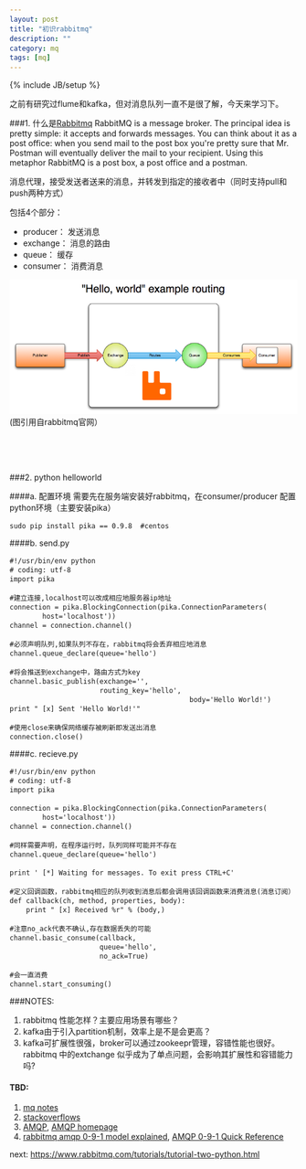 ```yaml
---
layout: post
title: "初识rabbitmq"
description: ""
category: mq
tags: [mq]
---
```

{% include JB/setup %}

之前有研究过flume和kafka，但对消息队列一直不是很了解，今天来学习下。

###1. 什么是[Rabbitmq](https://www.rabbitmq.com/tutorials/tutorial-one-python.html)
RabbitMQ is a message broker. The principal idea is pretty simple: it accepts and forwards messages. You can think about it as a post office: when you send mail to the post box you're pretty sure that Mr. Postman will eventually deliver the mail to your recipient. Using this metaphor RabbitMQ is a post box, a post office and a postman.

消息代理，接受发送者送来的消息，并转发到指定的接收者中（同时支持pull和push两种方式）

包括4个部分：

- producer： 发送消息
- exchange： 消息的路由
- queue： 缓存
- consumer： 消费消息

![queue](/assets/images/hello-world-example-routing.png)
(图引用自rabbitmq官网）

<p></br></br></br></p>

###2. python helloworld

####a. 配置环境
需要先在服务端安装好rabbitmq，在consumer/producer 配置python环境（主要安装pika）

    sudo pip install pika == 0.9.8  #centos

####b. send.py

    #!/usr/bin/env python
    # coding: utf-8
    import pika

    #建立连接,localhost可以改成相应地服务器ip地址
    connection = pika.BlockingConnection(pika.ConnectionParameters(
            host='localhost'))
    channel = connection.channel()

    #必须声明队列,如果队列不存在，rabbitmq将会丢弃相应地消息
    channel.queue_declare(queue='hello')
    
    #将会推送到exchange中，路由方式为key
    channel.basic_publish(exchange='',
                          routing_key='hello',
                                                body='Hello World!')
    print " [x] Sent 'Hello World!'"

    #使用close来确保网络缓存被刷新即发送出消息
    connection.close()

####c. recieve.py

    #!/usr/bin/env python
    # coding: utf-8
    import pika
    
    connection = pika.BlockingConnection(pika.ConnectionParameters(
            host='localhost'))
    channel = connection.channel()
    
    #同样需要声明，在程序运行时，队列同样可能并不存在
    channel.queue_declare(queue='hello')
    
    print ' [*] Waiting for messages. To exit press CTRL+C'
    
    #定义回调函数，rabbitmq相应的队列收到消息后都会调用该回调函数来消费消息(消息订阅）
    def callback(ch, method, properties, body):
        print " [x] Received %r" % (body,)
    
    #注意no_ack代表不确认,存在数据丢失的可能
    channel.basic_consume(callback,
                          queue='hello',
                          no_ack=True)
    
    #会一直消费
    channel.start_consuming() 





###NOTES: 
1. rabbitmq 性能怎样？主要应用场景有哪些？
2. kafka由于引入partition机制，效率上是不是会更高？
3. kafka可扩展性很强，broker可以通过zookeepr管理，容错性能也很好。rabbitmq 中的extchange 似乎成为了单点问题，会影响其扩展性和容错能力吗?

#### TBD:
1. [mq notes](http://wiki.secondlife.com/wiki/Message_Queue_Evaluation_Notes) 
2. [stackoverflows](http://stackoverflow.com/questions/731233/activemq-or-rabbitmq-or-zeromq-or)
3. [AMQP](https://en.wikipedia.org/wiki/Advanced_Message_Queuing_Protocol),   [AMQP homepage](https://www.amqp.org/)
4. [rabbitmq amqp 0-9-1 model explained](https://www.rabbitmq.com/tutorials/amqp-concepts.html),  [AMQP 0-9-1 Quick Reference](https://www.rabbitmq.com/amqp-0-9-1-quickref.html)

next: https://www.rabbitmq.com/tutorials/tutorial-two-python.html
